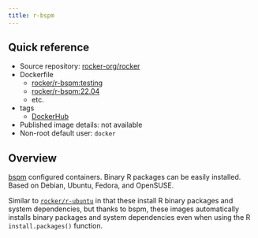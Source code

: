 ```yaml
---
title: r-bspm
---
```


## Quick reference

- Source repository: [rocker-org/rocker](https://github.com/rocker-org/rocker)
- Dockerfile
  - [rocker/r-bspm:testing](https://github.com/rocker-org/rocker/blob/master/r-bspm/testing/Dockerfile)
  - [rocker/r-bspm:22.04](https://github.com/rocker-org/rocker/blob/master/r-bspm/jammmy/Dockerfile)
  - etc.
- tags
  - [DockerHub](https://hub.docker.com/r/rocker/r-bspm/tags)
- Published image details: not available
- Non-root default user: `docker`

## Overview

[bspm](https://github.com/Enchufa2/bspm) configured containers.
Binary R packages can be easily installed.
Based on Debian, Ubuntu, Fedora, and OpenSUSE.

Similar to [`rocker/r-ubuntu`](r-ubuntu.md) in that these install R binary packages and system dependencies,
but thanks to bspm, these images automatically installs binary packages and system dependencies
even when using the R `install.packages()` function.
